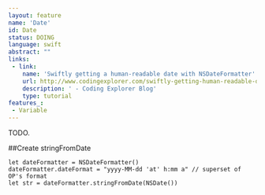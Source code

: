 ```yaml
---
layout: feature
name: 'Date'
id: Date
status: DOING
language: swift
abstract: ""
links:
 - link:
    name: 'Swiftly getting a human-readable date with NSDateFormatter'
    url: http://www.codingexplorer.com/swiftly-getting-human-readable-date-nsdateformatter/
    description: ' - Coding Explorer Blog'
    type: tutorial
features_:
 - Variable
---
```


TODO.

##Create stringFromDate

<pre><code>let dateFormatter = NSDateFormatter()
dateFormatter.dateFormat = "yyyy-MM-dd 'at' h:mm a" // superset of OP's format
let str = dateFormatter.stringFromDate(NSDate())
</code></pre>
